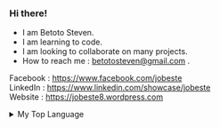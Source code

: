 ### Hi there!

- I am Betoto Steven.
- I am learning to code.
- I am looking to collaborate on many projects.
- How to reach me : betotosteven@gmail.com .

Facebook : https://www.facebook.com/jobeste<br>
LinkedIn : https://www.linkedin.com/showcase/jobeste<br>
Website : https://jobeste8.wordpress.com<br>

<details>
<summary>My Top Language</summary>
<br>

| Rank | Languages  |
|-----:|------------|
|     1| HTML       |
|     2| CSS        |
|     3| JavaScript |
|     4| SQL        |

</details>
